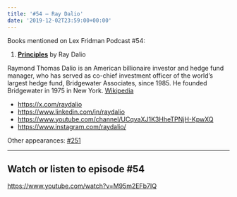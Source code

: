 ```yaml
---
title: '#54 – Ray Dalio'
date: '2019-12-02T23:59:00+00:00'
---
```


Books mentioned on Lex Fridman Podcast #54:

1. <b><a href="https://amzn.to/3V4ZoJo" target="_blank" rel="sponsored noopener noreferrer">Principles</a></b> by Ray Dalio

<!--more-->

Raymond Thomas Dalio is an American billionaire investor and hedge fund manager, who has served as co-chief investment officer of the world’s largest hedge fund, Bridgewater Associates, since 1985. He founded Bridgewater in 1975 in New York. <a href="https://en.wikipedia.org/wiki/Ray_Dalio" target="_blank">Wikipedia</a>

- <a href="https://x.com/raydalio" target="_blank">https://x.com/raydalio</a>
- <a href="https://www.linkedin.com/in/raydalio" target="_blank">https://www.linkedin.com/in/raydalio</a>
- <a href="https://www.youtube.com/channel/UCqvaXJ1K3HheTPNjH-KpwXQ" target="_blank">https://www.youtube.com/channel/UCqvaXJ1K3HheTPNjH-KpwXQ</a>
- <a href="https://www.instagram.com/raydalio/" target="_blank">https://www.instagram.com/raydalio/</a>

Other appearances: [\#251](/251-ray-dalio/)

- - - - - -

## Watch or listen to episode #54

<https://www.youtube.com/watch?v=M95m2EFb7IQ>